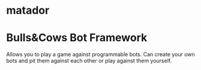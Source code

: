 matador
=======

# Bulls&Cows Bot Framework #

Allows you to play a game against programmable bots. Can create your own
bots and pit them against each other or play against them yourself.
